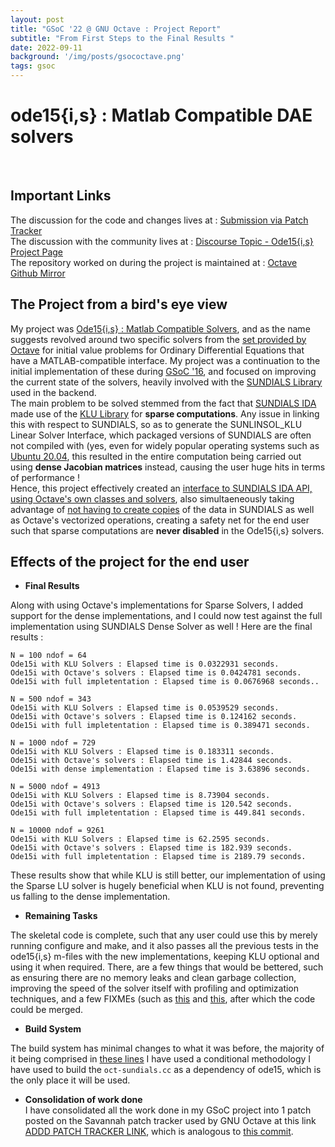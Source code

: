 ```yaml
---
layout: post
title: "GSoC '22 @ GNU Octave : Project Report"
subtitle: "From First Steps to the Final Results "
date: 2022-09-11
background: '/img/posts/gsococtave.png'
tags: gsoc
---
```


# ode15{i,s} : Matlab Compatible DAE solvers
<br>

## Important Links 
The discussion for the code and changes lives at : [Submission via Patch Tracker](https://savannah.gnu.org/patch/?10278) <br>
The discussion with the community lives at : [Discourse Topic - Ode15{i,s} Project Page ](https://octave.discourse.group/t/gsoc-2022-project-ode15-i-s/1343?u=sarrah-basta) <br>
The repository worked on during the project is maintained at : [Octave Github Mirror](https://github.com/sarrah-basta/octave.git) <br>

## The Project from a bird's eye view

My project was [Ode15{i,s}  : Matlab Compatible Solvers](https://summerofcode.withgoogle.com/programs/2022/projects/fg4hsOK0), and as the name suggests revolved around two specific solvers from the [set provided by Octave](https://docs.octave.org/v4.4.0/Matlab_002dcompatible-solvers.html) for initial value problems for Ordinary Differential Equations that have a MATLAB-compatible interface. My project was a continuation to the initial implementation of these during [GSoC '16](https://summerofcode.withgoogle.com/archive/2016/projects/6106026155704320), and focused on improving the current state of the solvers, heavily involved with the [SUNDIALS Library](https://computing.llnl.gov/projects/sundials) used in the backend. <br>
The main problem to be solved stemmed from the fact that [SUNDIALS IDA](https://sundials.readthedocs.io/en/v6.2.0/ida/index.html) made use of the [KLU Library](https://github.com/DrTimothyAldenDavis/SuiteSparse/tree/master/KLU) for **sparse computations**. Any issue in linking this with respect to SUNDIALS, so as to generate the SUNLINSOL_KLU Linear Solver Interface, which packaged versions of SUNDIALS are often not compiled with (yes, even for widely popular operating systems such as [Ubuntu 20.04](https://octave.discourse.group/t/help-for-build-octave-7-1-0-on-ubuntu-20-04-wsl2/2910/2#:~:text=Yes%2C%20I%20think,the%20case%20indeed.), this resulted in the entire computation being carried out using **dense Jacobian matrices** instead, causing the user huge hits in terms of performance ! <br>
Hence, this project effectively created an [interface to SUNDIALS IDA API, using Octave's own classes and solvers](https://computing.llnl.gov/projects/sundials/release-history#:~:text=Changes%20to%20SUNDIALS%20in%20major%20release%20v5.0.0), also simultaeneously taking advantage of [not having to create copies](https://wiki.octave.org/Projects#:~:text=Matlab%2Dcompatible%20ODE%20solvers%20in%20core%2DOctave) of the data in SUNDIALS as well as Octave's vectorized operations, creating a safety net for the end user such that sparse computations are **never disabled** in the Ode15{i,s} solvers.

## Effects of the project for the end user
- **Final Results** <br>

Along with using Octave's implementations for Sparse Solvers, I added support for the dense implementations, and I could now test against the full implementation using SUNDIALS Dense Solver as well ! Here are the final results :

```
N = 100 ndof = 64
Ode15i with KLU Solvers : Elapsed time is 0.0322931 seconds.
Ode15i with Octave's solvers : Elapsed time is 0.0424781 seconds.
Ode15i with full impletentation : Elapsed time is 0.0676968 seconds..

N = 500 ndof = 343
Ode15i with KLU Solvers : Elapsed time is 0.0539529 seconds.
Ode15i with Octave's solvers : Elapsed time is 0.124162 seconds.
Ode15i with full impletentation : Elapsed time is 0.389471 seconds.

N = 1000 ndof = 729
Ode15i with KLU Solvers : Elapsed time is 0.183311 seconds.
Ode15i with Octave's solvers : Elapsed time is 1.42844 seconds.
Ode15i with dense implementation : Elapsed time is 3.63896 seconds.

N = 5000 ndof = 4913
Ode15i with KLU Solvers : Elapsed time is 8.73904 seconds.
Ode15i with Octave's solvers : Elapsed time is 120.542 seconds.
Ode15i with full impletentation : Elapsed time is 449.841 seconds. 

N = 10000 ndof = 9261
Ode15i with KLU Solvers : Elapsed time is 62.2595 seconds.
Ode15i with Octave's solvers : Elapsed time is 182.939 seconds.
Ode15i with full impletentation : Elapsed time is 2189.79 seconds.
```
These results show that while KLU is still better, our implementation of using the Sparse LU solver is hugely beneficial when KLU is not found, preventing us falling to the dense implementation.

- **Remaining Tasks** <br>

The skeletal code is complete, such that any user could use this by merely running configure and make, and it also passes all the previous tests in the ode15{i,s} m-files with the new implementations, keeping KLU optional and using it when required. There, are a few things that would be bettered, such as ensuring there are no memory leaks and clean garbage collection, improving the speed of the solver itself with profiling and optimization techniques, and a few FIXMEs (such as [this](https://github.com/sarrah-basta/octave/blob/3e682cb20b9935d39b647209b53b7b0347abefa0/libinterp/dldfcn/oct-sundials.h#L53-L59) and [this](https://github.com/sarrah-basta/octave/blob/3e682cb20b9935d39b647209b53b7b0347abefa0/libinterp/dldfcn/oct-sundials.cc#L570-L573), after which the code could be merged.

- **Build System** <br>

The build system has minimal changes to what it was before, the majority of it being comprised in [these lines](https://github.com/sarrah-basta/octave/blob/3e682cb20b9935d39b647209b53b7b0347abefa0/libinterp/dldfcn/oct-sundials.cc#L570-L573)
I have used a conditional methodology I have used to build the `oct-sundials.cc` as a dependency of ode15, which is the only place it will be used.



- **Consolidation of work done** <br>
 I have consolidated all the work done in my GSoC project into 1 patch posted on the Savannah patch tracker used by GNU Octave at this link [ADDD PATCH TRACKER LINK](), which is analogous to [this commit](https://github.com/sarrah-basta/octave/commit/3e682cb20b9935d39b647209b53b7b0347abefa0).
